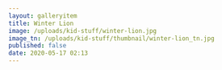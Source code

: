 ```yaml
---
layout: galleryitem
title: Winter Lion
image: /uploads/kid-stuff/winter-lion.jpg
image_tn: /uploads/kid-stuff/thumbnail/winter-lion_tn.jpg
published: false
date: 2020-05-17 02:13
---
```


